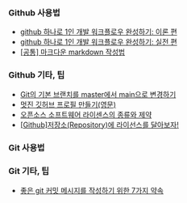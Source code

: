 ### Github 사용법

- [github 하나로 1인 개발 워크플로우 완성하기: 이론 편](https://www.huskyhoochu.com/issue-based-version-control-101/)
- [github 하나로 1인 개발 워크플로우 완성하기: 실전 편](https://www.huskyhoochu.com/issue-based-version-control-201/)
- [[공통] 마크다운 markdown 작성법](https://gist.github.com/ihoneymon/652be052a0727ad59601)

### Github 기타, 팁

- [Git의 기본 브랜치를 master에서 main으로 변경하기](https://blog.outsider.ne.kr/1503)
- [멋진 깃허브 프로필 만들기(영문)](https://medium.com/swlh/create-awesome-git-readme-profile-84efa0bcda3b)
- [오픈소스 소프트웨어 라이센스의 종류와 제약](http://guswnsxodlf.github.io/software-license)
- [[Github]저장소(Repository)에 라이선스를 달아보자!](https://corock.tistory.com/436)

### Git 사용법

### Git 기타, 팁

- [좋은 git 커밋 메시지를 작성하기 위한 7가지 약속](https://meetup.toast.com/posts/106)

